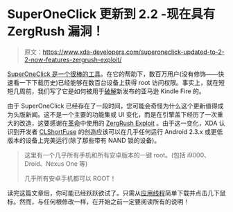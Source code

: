 # SuperOneClick 更新到 2.2 -现在具有 ZergRush 漏洞！

> 原文：<https://www.xda-developers.com/superoneclick-updated-to-2-2-now-features-zergrush-exploit/>

[SuperOneClick 是一个很棒的工具](http://www.xda-developers.com/android/do-everything-with-superoneclick-for-android/)。在它的帮助下，数百万用户(没有修饰——快速看一下下载历史)已经能够在数百台设备上获得 root 访问权限。事实上，就在短短几周前，我们写了它是如何被用于[破解](http://www.xda-developers.com/android/kindle-fire-cracked-wide-open-let-the-development-begin/)新发布的亚马逊 Kindle Fire 的。

由于 SuperOneClick 已经存在了一段时间，您可能会奇怪为什么这个更新值得成为头版新闻。这不是一个主要的功能集或 UI 变化，而是在引擎盖下经历了一次重大的改造，这要感谢在[革命](http://forum.xda-developers.com/showthread.php?t=1191732)中使用的 [ZergRush Exploit](http://forum.xda-developers.com/showthread.php?t=1296916) 。由于这一变化，XDA 认识到开发者 [CLShortFuse](http://forum.xda-developers.com/member.php?u=431383) 的创造应该可以在几乎任何运行 Android 2.3.x 或更低版本的设备上完美运行(除了那些带有 NAND 锁的设备)。

> 这里有一个几乎所有手机和所有安卓版本的一键 root。(包括 i9000、Droid、Nexus One 等)
> 
> 几乎所有安卓手机都可以 ROOT！

读完这篇文章后，你可能已经跃跃欲试了。只需从[应用线程](http://forum.xda-developers.com/showthread.php?t=803682)简单下载并点击几下鼠标。然而，与任何根修改一样，在开始之前一定要阅读所有的说明！